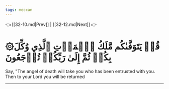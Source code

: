 ```yaml
---
tags: meccan
---
```


👈 [[32-10.md|Prev]] | [[32-12.md|Next]] 👉

# ۞قُلۡ يَتَوَفَّىٰكُم مَّلَكُ ٱلۡمَوۡتِ ٱلَّذِي وُكِّلَ بِكُمۡ ثُمَّ إِلَىٰ رَبِّكُمۡ تُرۡجَعُونَ

Say, "The angel of death will take you who has been entrusted with you. Then to your Lord you will be returned

---

